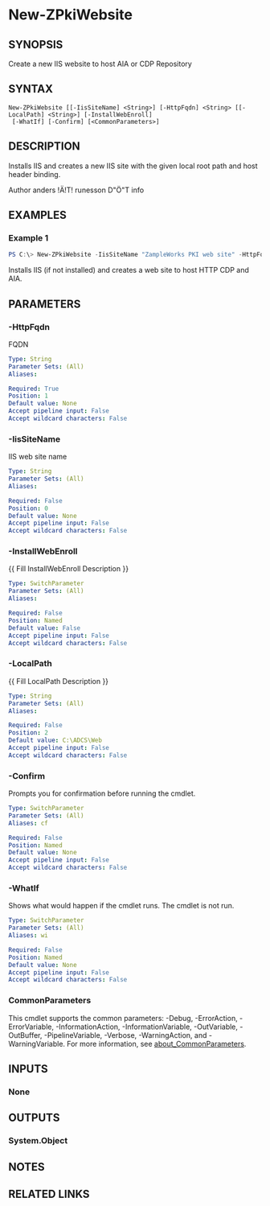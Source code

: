 ﻿---
external help file: PsZPki-help.xml
Module Name: ZPki
online version:
schema: 2.0.0
---

# New-ZPkiWebsite

## SYNOPSIS
Create a new IIS website to host AIA or CDP Repository

## SYNTAX

```
New-ZPkiWebsite [[-IisSiteName] <String>] [-HttpFqdn] <String> [[-LocalPath] <String>] [-InstallWebEnroll]
 [-WhatIf] [-Confirm] [<CommonParameters>]
```

## DESCRIPTION
Installs IIS and creates a new IIS site with the given local root path and host header binding.

Author anders !Ä!T!
runesson D"Ö"T info

## EXAMPLES

### Example 1
```powershell
PS C:\> New-ZPkiWebsite -IisSiteName "ZampleWorks PKI web site" -HttpFqdn "pki.zampleworks.com" -LocalPath "C:\ADCS\Web"
```

Installs IIS (if not installed) and creates a web site to host HTTP CDP and AIA.

## PARAMETERS

### -HttpFqdn
FQDN

```yaml
Type: String
Parameter Sets: (All)
Aliases:

Required: True
Position: 1
Default value: None
Accept pipeline input: False
Accept wildcard characters: False
```

### -IisSiteName
IIS web site name

```yaml
Type: String
Parameter Sets: (All)
Aliases:

Required: False
Position: 0
Default value: None
Accept pipeline input: False
Accept wildcard characters: False
```

### -InstallWebEnroll
{{ Fill InstallWebEnroll Description }}

```yaml
Type: SwitchParameter
Parameter Sets: (All)
Aliases:

Required: False
Position: Named
Default value: False
Accept pipeline input: False
Accept wildcard characters: False
```

### -LocalPath
{{ Fill LocalPath Description }}

```yaml
Type: String
Parameter Sets: (All)
Aliases:

Required: False
Position: 2
Default value: C:\ADCS\Web
Accept pipeline input: False
Accept wildcard characters: False
```

### -Confirm
Prompts you for confirmation before running the cmdlet.

```yaml
Type: SwitchParameter
Parameter Sets: (All)
Aliases: cf

Required: False
Position: Named
Default value: None
Accept pipeline input: False
Accept wildcard characters: False
```

### -WhatIf
Shows what would happen if the cmdlet runs. The cmdlet is not run.

```yaml
Type: SwitchParameter
Parameter Sets: (All)
Aliases: wi

Required: False
Position: Named
Default value: None
Accept pipeline input: False
Accept wildcard characters: False
```

### CommonParameters
This cmdlet supports the common parameters: -Debug, -ErrorAction, -ErrorVariable, -InformationAction, -InformationVariable, -OutVariable, -OutBuffer, -PipelineVariable, -Verbose, -WarningAction, and -WarningVariable. For more information, see [about_CommonParameters](http://go.microsoft.com/fwlink/?LinkID=113216).

## INPUTS

### None

## OUTPUTS

### System.Object
## NOTES

## RELATED LINKS
